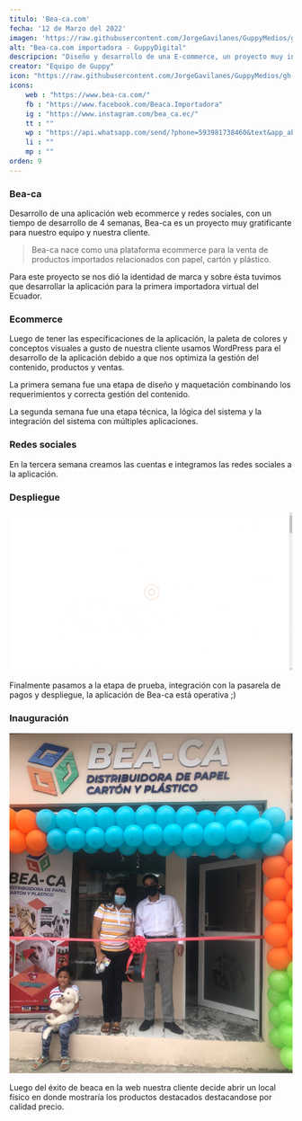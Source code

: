 ```yaml
---
titulo: 'Bea-ca.com'
fecha: '12 de Marzo del 2022'
imagen: 'https://raw.githubusercontent.com/JorgeGavilanes/GuppyMedios/gh-pages/proyecto-beaca.png'
alt: "Bea-ca.com importadora - GuppyDigital"
descripcion: "Diseño y desarrollo de una E-commerce, un proyecto muy interesante que puso a prueba a nuestro equipo."
creator: "Equipo de Guppy"
icon: "https://raw.githubusercontent.com/JorgeGavilanes/GuppyMedios/gh-pages/Guppy.svg"
icons:
    web : "https://www.bea-ca.com/"
    fb : "https://www.facebook.com/Beaca.Importadora"
    ig : "https://www.instagram.com/bea_ca.ec/"
    tt : ""
    wp : "https://api.whatsapp.com/send/?phone=593981738460&text&app_absent=0"
    li : ""
    mp : ""
orden: 9
---
```


### Bea-ca

Desarrollo de una aplicación web ecommerce y redes sociales, con un tiempo de desarrollo de 4 semanas, Bea-ca es un proyecto muy gratificante para nuestro equipo y nuestra cliente.

>Bea-ca nace como una plataforma ecommerce para la venta de productos importados relacionados con papel, cartón y plástico.

Para este proyecto se nos dió la identidad de marca y sobre ésta tuvimos que desarrollar la aplicación para la primera importadora virtual del Ecuador.

### Ecommerce

Luego de tener las específicaciones de la aplicación, la paleta de colores y conceptos visuales a gusto de nuestra cliente usamos WordPress para el desarrollo de la aplicación debido a que nos optimiza la gestión del contenido, productos y ventas.

La primera semana fue una etapa de diseño y maquetación combinando los requerimientos y correcta gestión del contenido.

La segunda semana fue una etapa técnica, la lógica del sistema y la integración del sistema con múltiples aplicaciones.

### Redes sociales

En la tercera semana creamos las cuentas e integramos las redes sociales a la aplicación.

### Despliegue

![Bea-ca](https://raw.githubusercontent.com/JorgeGavilanes/GuppyMedios/gh-pages/beaca.gif)

Finalmente pasamos a la etapa de prueba, integración con la pasarela de pagos y despliegue, la aplicación de Bea-ca está operativa ;)

### Inauguración

![Bea-ca](https://raw.githubusercontent.com/JorgeGavilanes/GuppyMedios/gh-pages/beaca-post.jpg)

Luego del éxito de beaca en la web nuestra cliente decide abrir un local físico en donde mostraría los productos destacados destacandose por calidad precio.
